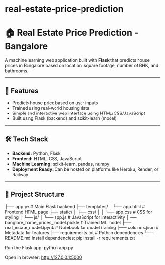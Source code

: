 # real-estate-price-prediction
# 🏠 Real Estate Price Prediction - Bangalore

A machine learning web application built with **Flask** that predicts house prices in Bangalore based on location, square footage, number of BHK, and bathrooms.

---

## 🚀 Features

- Predicts house price based on user inputs
- Trained using real-world housing data
- Simple and interactive web interface using HTML/CSS/JavaScript
- Built using Flask (backend) and scikit-learn (model)

---

## 🛠️ Tech Stack

- **Backend:** Python, Flask
- **Frontend:** HTML, CSS, JavaScript
- **Machine Learning:** scikit-learn, pandas, numpy
- **Deployment Ready:** Can be hosted on platforms like Heroku, Render, or Railway

---

## 📁 Project Structure
├── app.py # Main Flask backend
├── templates/
│ └── app.html # Frontend HTML page
├── static/
│ ├── css/
│ │ └── app.css # CSS for styling
│ └── js/
│ └── app.js # JavaScript for interactivity
│ ── banglore_home_prices_model.pickle # Trained ML model
├── real_estate_model.ipynb # Notebook for model training
├── columns.json # Metadata for features
├── requirements.txt # Python dependencies
└── README.md
Install dependencies:
pip install -r requirements.txt


Run the Flask app:
python app.py

Open in browser:
http://127.0.0.1:5000
